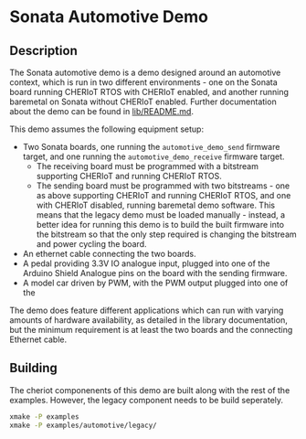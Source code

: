 <!--
Copyright lowRISC Contributors.
SPDX-License-Identifier: Apache-2.0
-->
# Sonata Automotive Demo

## Description

The Sonata automotive demo is a demo designed around an automotive context,
which is run in two different environments - one on the Sonata board running
CHERIoT RTOS with CHERIoT enabled, and another running baremetal on Sonata
without CHERIoT enabled. Further documentation about the demo can be found
in [lib/README.md](./lib/README.md).

This demo assumes the following equipment setup:
  - Two Sonata boards, one running the `automotive_demo_send` firmware target,
  and one running the `automotive_demo_receive` firmware target.
    - The receiving board must be programmed with a bitstream supporting
    CHERIoT and running CHERIoT RTOS.
    - The sending board must be programmed with two bitstreams - one as above
    supporting CHERIoT and running CHERIoT RTOS, and one with CHERIoT disabled,
    running baremetal demo software. This means that the legacy demo must be
    loaded manually - instead, a better idea for running this demo is to build
    the built firmware into the bitstream so that the only step required is
    changing the bitstream and power cycling the board.
  - An ethernet cable connecting the two boards.
  - A pedal providing 3.3V IO analogue input, plugged into one of the Arduino
  Shield Analogue pins on the board with the sending firmware.
  - A model car driven by PWM, with the PWM output plugged into one of the

The demo does feature different applications which can run with varying
amounts of hardware availability, as detailed in the library documentation,
but the minimum requirement is at least the two boards and the connecting
Ethernet cable.

## Building

The cheriot componenents of this demo are built along with the rest of the examples.
However, the legacy component needs to be build seperately.

```sh
xmake -P examples
xmake -P examples/automotive/legacy/
```

